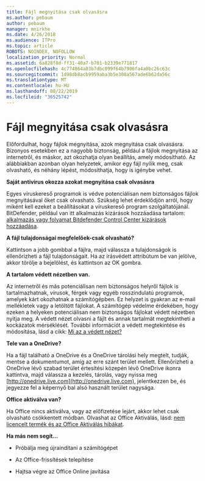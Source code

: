 ```yaml
---
title: Fájl megnyitása csak olvasásra
ms.author: pebaum
author: pebaum
manager: mnirkhe
ms.date: 4/26/2018
ms.audience: ITPro
ms.topic: article
ROBOTS: NOINDEX, NOFOLLOW
localization_priority: Normal
ms.assetid: 6a828f8d-ff31-40a7-b701-b2339e771817
ms.openlocfilehash: 4c774864a03b7dbc099f64b7906fa4a0bc26c63c
ms.sourcegitcommit: 1d98db8acb9959aba3b5e308a567ade6b62da56c
ms.translationtype: MT
ms.contentlocale: hu-HU
ms.lasthandoff: 08/22/2019
ms.locfileid: "36525742"
---
```

# <a name="file-open-read-only"></a>Fájl megnyitása csak olvasásra

Előfordulhat, hogy fájlok megnyitása, azok megnyitása csak olvasásra. Bizonyos esetekben ez a nagyobb biztonság, például a fájlok megnyitása az internetről, és máskor, azt okozhatja olyan beállítás, amely módosítható. Az alábbiakban azonban olyan helyzetek, amikor egy fájl nyílik meg, csak olvasható, és néhány lépést, módosíthatja, hogy is igénybe vehet.
  
 **Saját antivirus okozza azokat megnyitása csak olvasásra**
  
Egyes víruskereső programok is védve potenciálisan nem biztonságos fájlok megnyitásával őket csak olvasható. Szükség lehet érdeklődjön arról, hogy miként kell ezeket a beállításokat a víruskereső program szolgáltatójánál. BitDefender, például van itt alkalmazás kizárások hozzáadása tartalom: [alkalmazás vagy folyamat Bitdefender Control Center kizárások hozzáadása](https://www.bitdefender.com/support/how-to-add-application-or-process-exclusions-in-bitdefender-control-center-1119.mdl).
  
 **A fájl tulajdonságai megfelelőek-csak olvasható?**
  
Kattintson a jobb gombbal a fájlra, majd válassza a tulajdonságok is ellenőrizheti a fájl tulajdonságait. Ha az írásvédett attribútum be van jelölve, akkor törölje a bejelölést, és kattintson az OK gombra.
  
 **A tartalom védett nézetben van.**
  
Az internetről és más potenciálisan nem biztonságos helyről fájlok is tartalmazhatnak, vírusok, férgek vagy egyéb rosszindulatú programok, amelyek kárt okozhatnak a számítógépben. Ez helyzet is gyakran az e-mail mellékletek vagy a letöltött fájlokat. A számítógép védelme érdekében, hogy ezeken a helyeken potenciálisan nem biztonságos fájlokat védett nézetben nyitja meg. A védett nézet olvasni a fájlt és annak tartalmát megtekintheti a kockázatok mérséklését. További információt a védett megtekintése és módosítása, lásd a cikk: [Mi az a védett nézet?](https://support.office.com/article/d6f09ac7-e6b9-4495-8e43-2bbcdbcb6653)
  
 **Tele van a OneDrive?**
  
Ha a fájl található a OneDrive és a OneDrive tárolási hely megtelt, tudják, mentse a dokumentumot, amíg az erre szánt terület mellett. Ellenőrizheti a OneDrive lévő szabad terület értesítési közepén lévő OneDrive ikonra kattintva, majd válassza a kezelés, tárolás, vagy nyissa meg [http://onedrive.live.com](http://onedrive.live.com), jelentkezzen be, és jegyezze fel a képernyő bal alsó használt terület nagysága.
  
 **Office aktiválva van?**
  
Ha Office nincs aktiválva, vagy az előfizetése lejárt, akkor lehet csak olvasható csökkentett módban. Olvashat az Office Aktiválás, lásd: [nem licencelt termék és az Office Aktiválás hibákat](https://support.office.com/article/unlicensed-product-and-activation-errors-in-office-0d23d3c0-c19c-4b2f-9845-5344fedc4380).
  
 **Ha más nem segít...**
  
- Próbálja meg újraindítani a számítógépet
    
- Az Office-frissítések telepítése
    
- Hajtsa végre az Office Online javítása
    

